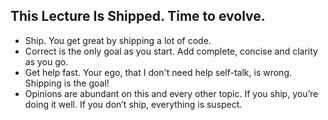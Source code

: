 ## This Lecture Is Shipped. Time to evolve.

- Ship. You get great by shipping a lot of code.
- Correct is the only goal as you start. Add complete, concise and clarity as you go.
- Get help fast. Your ego, that I don't need help self-talk, is wrong. Shipping is the goal!
- Opinions are abundant on this and every other topic. If you ship, you’re doing it well. If you don’t ship, everything is suspect.
